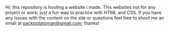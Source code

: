 Hi; this repository is hosting a website i made.
This websites not for any project or work; just a fun way to practice with HTML and CSS.
If you have any issues with the content on the site or questions feel free to shoot me an email at packpotatoman@gmail.com; thanks!
